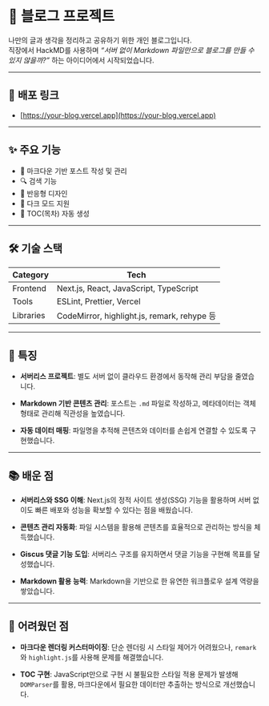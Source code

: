 # 📝 블로그 프로젝트

나만의 글과 생각을 정리하고 공유하기 위한 개인 블로그입니다.  
직장에서 HackMD를 사용하며 _“서버 없이 Markdown 파일만으로 블로그를 만들 수 있지 않을까?”_ 하는 아이디어에서 시작되었습니다.

---

## 🔗 배포 링크

-   [https://your-blog.vercel.app](https://your-blog.vercel.app)

---

## ✨ 주요 기능

-   📖 마크다운 기반 포스트 작성 및 관리
-   🔍 검색 기능
-   📱 반응형 디자인
-   🌙 다크 모드 지원
-   📜 TOC(목차) 자동 생성

---

## 🛠️ 기술 스택

| Category  | Tech                                        |
| --------- | ------------------------------------------- |
| Frontend  | Next.js, React, JavaScript, TypeScript      |
| Tools     | ESLint, Prettier, Vercel                    |
| Libraries | CodeMirror, highlight.js, remark, rehype 등 |

---

## 📝 특징

-   **서버리스 프로젝트**: 별도 서버 없이 클라우드 환경에서 동작해 관리 부담을 줄였습니다.

-   **Markdown 기반 콘텐츠 관리**: 포스트는 `.md` 파일로 작성하고, 메타데이터는 객체 형태로 관리해 직관성을 높였습니다.

-   **자동 데이터 매핑**: 파일명을 추적해 콘텐츠와 데이터를 손쉽게 연결할 수 있도록 구현했습니다.

---

## 📚 배운 점

-   **서버리스와 SSG 이해**: Next.js의 정적 사이트 생성(SSG) 기능을 활용하며 서버 없이도 빠른 배포와 성능을 확보할 수 있다는 점을 배웠습니다.

-   **콘텐츠 관리 자동화**: 파일 시스템을 활용해 콘텐츠를 효율적으로 관리하는 방식을 체득했습니다.

-   **Giscus 댓글 기능 도입**: 서버리스 구조를 유지하면서 댓글 기능을 구현해 목표를 달성했습니다.

-   **Markdown 활용 능력**: Markdown을 기반으로 한 유연한 워크플로우 설계 역량을 쌓았습니다.

---

## 🧩 어려웠던 점

-   **마크다운 렌더링 커스터마이징**: 단순 렌더링 시 스타일 제어가 어려웠으나, `remark`와 `highlight.js`를 사용해 문제를 해결했습니다.

-   **TOC 구현**: JavaScript만으로 구현 시 불필요한 스타일 적용 문제가 발생해 `DOMParser`를 활용, 마크다운에서 필요한 데이터만 추출하는 방식으로 개선했습니다.

